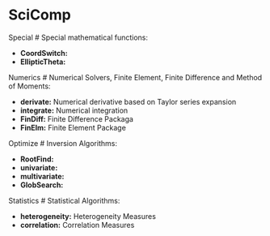 # SciComp

Special \# Special mathematical functions:

- **CoordSwitch:**
- **EllipticTheta:**

Numerics \# Numerical Solvers, Finite Element, Finite Difference and Method of Moments:

- **derivate:** Numerical derivative based on Taylor series expansion
- **integrate:** Numerical integration
- **FinDiff:** Finite Difference Packaga
- **FinElm:** Finite Element Package

Optimize \# Inversion Algorithms:

- **RootFind:**
- **univariate:**
- **multivariate:**
- **GlobSearch:**

Statistics \# Statistical Algorithms:

- **heterogeneity:** Heterogeneity Measures
- **correlation:** Correlation Measures
